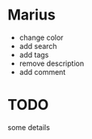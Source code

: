 # Marius

- change color
- add search
- add tags
- remove description
- add comment

# TODO

some details